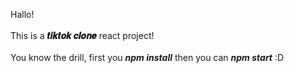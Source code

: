 Hallo!<br>
<br>
This is a **𝒕𝒊𝒌𝒕𝒐𝒌 𝒄𝒍𝒐𝒏𝒆** react project!<br>
<br>
You know the drill, first you ***npm install*** then you can ***npm start*** :D<br>
